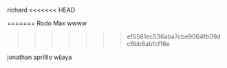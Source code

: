 richard
<<<<<<< HEAD

=======
Rodo Max
wwww
>>>>>>> ef5581ec536aba7cbe9064fb09dc6bb8abfcf16e










jonathan aprillio wijaya